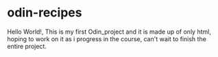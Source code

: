 # odin-recipes
Hello World!, This is my first Odin_project and it is made up of only html, hoping to work on it as i progress in the course, can't wait to finish the entire project.
